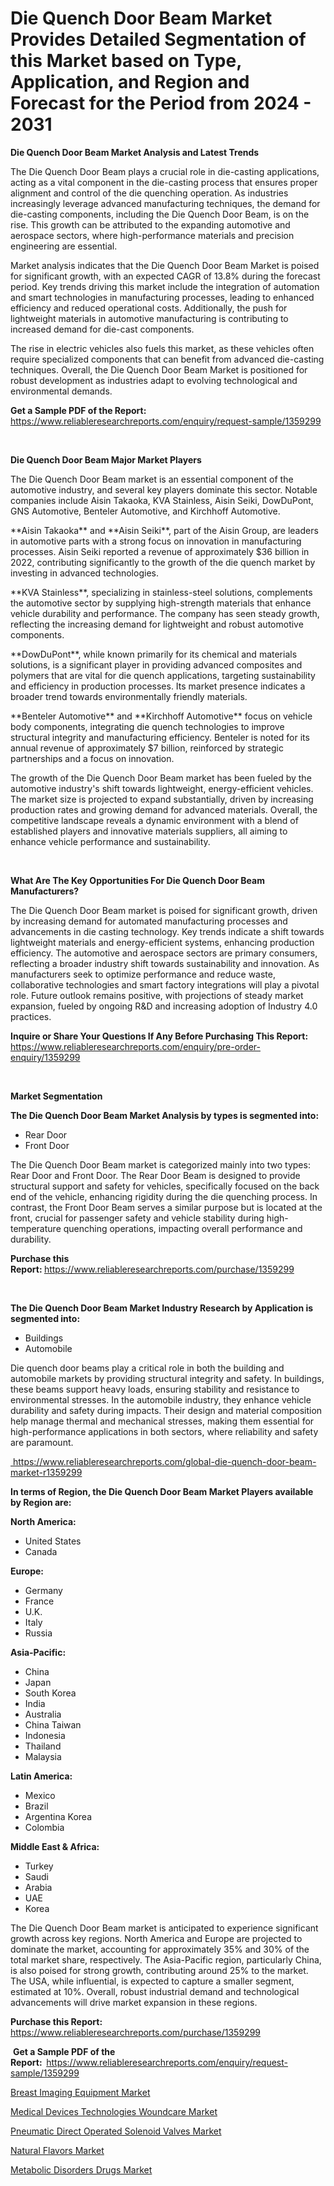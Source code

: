 <p><h1>Die Quench Door Beam Market Provides Detailed Segmentation of this Market based on Type, Application, and Region and Forecast for the Period from 2024 - 2031</h1></p><p><strong>Die Quench Door Beam Market Analysis and Latest Trends</strong></p>
<p><p>The Die Quench Door Beam plays a crucial role in die-casting applications, acting as a vital component in the die-casting process that ensures proper alignment and control of the die quenching operation. As industries increasingly leverage advanced manufacturing techniques, the demand for die-casting components, including the Die Quench Door Beam, is on the rise. This growth can be attributed to the expanding automotive and aerospace sectors, where high-performance materials and precision engineering are essential.</p><p>Market analysis indicates that the Die Quench Door Beam Market is poised for significant growth, with an expected CAGR of 13.8% during the forecast period. Key trends driving this market include the integration of automation and smart technologies in manufacturing processes, leading to enhanced efficiency and reduced operational costs. Additionally, the push for lightweight materials in automotive manufacturing is contributing to increased demand for die-cast components.</p><p>The rise in electric vehicles also fuels this market, as these vehicles often require specialized components that can benefit from advanced die-casting techniques. Overall, the Die Quench Door Beam Market is positioned for robust development as industries adapt to evolving technological and environmental demands.</p></p>
<p><strong>Get a Sample PDF of the Report:&nbsp;</strong> <a href="https://www.reliableresearchreports.com/enquiry/request-sample/1359299?utm_campaign=10&utm_medium=2&utm_source=Github&utm_content=ia&utm_term=29102024&utm_id=die-quench-door-beam">https://www.reliableresearchreports.com/enquiry/request-sample/1359299</a></p>
<p>&nbsp;</p>
<p><strong>Die Quench Door Beam Major Market Players</strong></p>
<p><p>The Die Quench Door Beam market is an essential component of the automotive industry, and several key players dominate this sector. Notable companies include Aisin Takaoka, KVA Stainless, Aisin Seiki, DowDuPont, GNS Automotive, Benteler Automotive, and Kirchhoff Automotive.</p><p>**Aisin Takaoka** and **Aisin Seiki**, part of the Aisin Group, are leaders in automotive parts with a strong focus on innovation in manufacturing processes. Aisin Seiki reported a revenue of approximately $36 billion in 2022, contributing significantly to the growth of the die quench market by investing in advanced technologies.</p><p>**KVA Stainless**, specializing in stainless-steel solutions, complements the automotive sector by supplying high-strength materials that enhance vehicle durability and performance. The company has seen steady growth, reflecting the increasing demand for lightweight and robust automotive components.</p><p>**DowDuPont**, while known primarily for its chemical and materials solutions, is a significant player in providing advanced composites and polymers that are vital for die quench applications, targeting sustainability and efficiency in production processes. Its market presence indicates a broader trend towards environmentally friendly materials.</p><p>**Benteler Automotive** and **Kirchhoff Automotive** focus on vehicle body components, integrating die quench technologies to improve structural integrity and manufacturing efficiency. Benteler is noted for its annual revenue of approximately $7 billion, reinforced by strategic partnerships and a focus on innovation.</p><p>The growth of the Die Quench Door Beam market has been fueled by the automotive industry's shift towards lightweight, energy-efficient vehicles. The market size is projected to expand substantially, driven by increasing production rates and growing demand for advanced materials. Overall, the competitive landscape reveals a dynamic environment with a blend of established players and innovative materials suppliers, all aiming to enhance vehicle performance and sustainability.</p></p>
<p>&nbsp;</p>
<p><strong>What Are The Key Opportunities For Die Quench Door Beam Manufacturers?</strong></p>
<p><p>The Die Quench Door Beam market is poised for significant growth, driven by increasing demand for automated manufacturing processes and advancements in die casting technology. Key trends indicate a shift towards lightweight materials and energy-efficient systems, enhancing production efficiency. The automotive and aerospace sectors are primary consumers, reflecting a broader industry shift towards sustainability and innovation. As manufacturers seek to optimize performance and reduce waste, collaborative technologies and smart factory integrations will play a pivotal role. Future outlook remains positive, with projections of steady market expansion, fueled by ongoing R&D and increasing adoption of Industry 4.0 practices.</p></p>
<p><strong>Inquire or Share Your Questions If Any Before Purchasing This Report:</strong> <a href="https://www.reliableresearchreports.com/enquiry/pre-order-enquiry/1359299?utm_campaign=10&utm_medium=2&utm_source=Github&utm_content=ia&utm_term=29102024&utm_id=die-quench-door-beam">https://www.reliableresearchreports.com/enquiry/pre-order-enquiry/1359299</a></p>
<p>&nbsp;</p>
<p><strong>Market Segmentation</strong></p>
<p><strong>The Die Quench Door Beam Market Analysis by types is segmented into:</strong></p>
<p><ul><li>Rear Door</li><li>Front Door</li></ul></p>
<p><p>The Die Quench Door Beam market is categorized mainly into two types: Rear Door and Front Door. The Rear Door Beam is designed to provide structural support and safety for vehicles, specifically focused on the back end of the vehicle, enhancing rigidity during the die quenching process. In contrast, the Front Door Beam serves a similar purpose but is located at the front, crucial for passenger safety and vehicle stability during high-temperature quenching operations, impacting overall performance and durability.</p></p>
<p><strong>Purchase this Report:&nbsp;</strong><a href="https://www.reliableresearchreports.com/purchase/1359299?utm_campaign=10&utm_medium=2&utm_source=Github&utm_content=ia&utm_term=29102024&utm_id=die-quench-door-beam">https://www.reliableresearchreports.com/purchase/1359299</a></p>
<p>&nbsp;</p>
<p><strong>The Die Quench Door Beam Market Industry Research by Application is segmented into:</strong></p>
<p><ul><li>Buildings</li><li>Automobile</li></ul></p>
<p><p>Die quench door beams play a critical role in both the building and automobile markets by providing structural integrity and safety. In buildings, these beams support heavy loads, ensuring stability and resistance to environmental stresses. In the automobile industry, they enhance vehicle durability and safety during impacts. Their design and material composition help manage thermal and mechanical stresses, making them essential for high-performance applications in both sectors, where reliability and safety are paramount.</p></p>
<p><a href="https://www.reliableresearchreports.com/global-die-quench-door-beam-market-r1359299?utm_campaign=10&utm_medium=2&utm_source=Github&utm_content=ia&utm_term=29102024&utm_id=die-quench-door-beam">&nbsp;https://www.reliableresearchreports.com/global-die-quench-door-beam-market-r1359299</a></p>
<p><strong>In terms of Region, the Die Quench Door Beam Market Players available by Region are:</strong></p>
<p>
    <p> <strong> North America: </strong>
        <ul>
            <li>United States</li>
            <li>Canada</li>
        </ul>
        </p> 
    <p> <strong> Europe: </strong>
        <ul>
            <li>Germany</li>
            <li>France</li>
            <li>U.K.</li>
            <li>Italy</li>
            <li>Russia</li>
        </ul>
        </p> 
    <p> <strong> Asia-Pacific: </strong>
        <ul>
            <li>China</li>
            <li>Japan</li>
            <li>South Korea</li>
            <li>India</li>
            <li>Australia</li>
            <li>China Taiwan</li>
            <li>Indonesia</li>
            <li>Thailand</li>
            <li>Malaysia</li>
        </ul>
        </p> 
    <p> <strong> Latin America: </strong>
        <ul>
            <li>Mexico</li>
            <li>Brazil</li>
            <li>Argentina Korea</li>
            <li>Colombia</li>
        </ul>
        </p> 
    <p> <strong> Middle East & Africa: </strong>
        <ul>
            <li>Turkey</li>
            <li>Saudi</li>
            <li>Arabia</li>
            <li>UAE</li>
            <li>Korea</li>
        </ul>
    </p>
    </p>
<p><p>The Die Quench Door Beam market is anticipated to experience significant growth across key regions. North America and Europe are projected to dominate the market, accounting for approximately 35% and 30% of the total market share, respectively. The Asia-Pacific region, particularly China, is also poised for strong growth, contributing around 25% to the market. The USA, while influential, is expected to capture a smaller segment, estimated at 10%. Overall, robust industrial demand and technological advancements will drive market expansion in these regions.</p></p>
<p><strong>Purchase this Report: </strong><a href="https://www.reliableresearchreports.com/purchase/1359299?utm_campaign=10&utm_medium=2&utm_source=Github&utm_content=ia&utm_term=29102024&utm_id=die-quench-door-beam">https://www.reliableresearchreports.com/purchase/1359299</a></p>
<p>&nbsp;<strong>Get a Sample PDF of the Report:&nbsp;&nbsp;</strong><a href="https://www.reliableresearchreports.com/enquiry/request-sample/1359299?utm_campaign=10&utm_medium=2&utm_source=Github&utm_content=ia&utm_term=29102024&utm_id=die-quench-door-beam">https://www.reliableresearchreports.com/enquiry/request-sample/1359299</a></p>
<p><strong></strong></p>
<p><p><a href="https://www.linkedin.com/pulse/breast-imaging-equipment-market-forecast-global-trends-analysis-suwme?utm_campaign=10&utm_medium=2&utm_source=Github&utm_content=ia&utm_term=29102024&utm_id=die-quench-door-beam">Breast Imaging Equipment Market</a></p><p><a href="https://github.com/JubayerMia832/Market-Research-Report-List-1/blob/main/medical-devices-technologies-woundcare-market.md?utm_campaign=10&utm_medium=2&utm_source=Github&utm_content=ia&utm_term=29102024&utm_id=die-quench-door-beam">Medical Devices Technologies Woundcare Market</a></p><p><a href="https://issuu.com/reportprime-2/docs/pneumatic-direct-operated-solenoid-_4682d9ece1920c?utm_campaign=10&utm_medium=2&utm_source=Github&utm_content=ia&utm_term=29102024&utm_id=die-quench-door-beam">Pneumatic Direct Operated Solenoid Valves Market</a></p><p><a href="https://www.linkedin.com/pulse/global-natural-flavors-market-share-growth-opportunities-phboe?utm_campaign=10&utm_medium=2&utm_source=Github&utm_content=ia&utm_term=29102024&utm_id=die-quench-door-beam">Natural Flavors Market</a></p><p><a href="https://github.com/kimhelmer83/Market-Research-Report-List-1/blob/main/metabolic-disorders-drugs-market.md?utm_campaign=10&utm_medium=2&utm_source=Github&utm_content=ia&utm_term=29102024&utm_id=die-quench-door-beam">Metabolic Disorders Drugs Market</a></p></p>